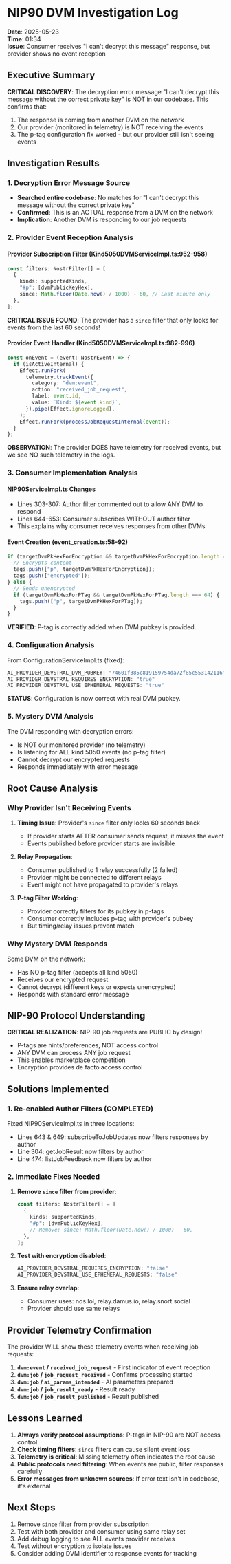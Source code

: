 # NIP90 DVM Investigation Log

**Date**: 2025-05-23  
**Time**: 01:34  
**Issue**: Consumer receives "I can't decrypt this message" response, but provider shows no event reception  

## Executive Summary

**CRITICAL DISCOVERY**: The decryption error message "I can't decrypt this message without the correct private key" is NOT in our codebase. This confirms that:
1. The response is coming from another DVM on the network
2. Our provider (monitored in telemetry) is NOT receiving the events
3. The p-tag configuration fix worked - but our provider still isn't seeing events

## Investigation Results

### 1. Decryption Error Message Source
- **Searched entire codebase**: No matches for "I can't decrypt this message without the correct private key"
- **Confirmed**: This is an ACTUAL response from a DVM on the network
- **Implication**: Another DVM is responding to our job requests

### 2. Provider Event Reception Analysis

#### Provider Subscription Filter (Kind5050DVMServiceImpl.ts:952-958)
```typescript
const filters: NostrFilter[] = [
  {
    kinds: supportedKinds,
    "#p": [dvmPublicKeyHex],
    since: Math.floor(Date.now() / 1000) - 60, // Last minute only
  },
];
```

**CRITICAL ISSUE FOUND**: The provider has a `since` filter that only looks for events from the last 60 seconds!

#### Provider Event Handler (Kind5050DVMServiceImpl.ts:982-996)
```typescript
const onEvent = (event: NostrEvent) => {
  if (isActiveInternal) {
    Effect.runFork(
      telemetry.trackEvent({
        category: "dvm:event",
        action: "received_job_request",
        label: event.id,
        value: `Kind: ${event.kind}`,
      }).pipe(Effect.ignoreLogged),
    );
    Effect.runFork(processJobRequestInternal(event));
  }
};
```

**OBSERVATION**: The provider DOES have telemetry for received events, but we see NO such telemetry in the logs.

### 3. Consumer Implementation Analysis

#### NIP90ServiceImpl.ts Changes
- Lines 303-307: Author filter commented out to allow ANY DVM to respond
- Lines 644-653: Consumer subscribes WITHOUT author filter
- This explains why consumer receives responses from other DVMs

#### Event Creation (event_creation.ts:58-92)
```typescript
if (targetDvmPkHexForEncryption && targetDvmPkHexForEncryption.length === 64) {
  // Encrypts content
  tags.push(["p", targetDvmPkHexForEncryption]);
  tags.push(["encrypted"]);
} else {
  // Sends unencrypted
  if (targetDvmPkHexForPTag && targetDvmPkHexForPTag.length === 64) {
    tags.push(["p", targetDvmPkHexForPTag]);
  }
}
```

**VERIFIED**: P-tag is correctly added when DVM pubkey is provided.

### 4. Configuration Analysis

From ConfigurationServiceImpl.ts (fixed):
```typescript
AI_PROVIDER_DEVSTRAL_DVM_PUBKEY: "74601f385c819159754da72f85c553142116f67c6c3684d2f0abcec55b4d3c5e"
AI_PROVIDER_DEVSTRAL_REQUIRES_ENCRYPTION: "true"
AI_PROVIDER_DEVSTRAL_USE_EPHEMERAL_REQUESTS: "true"
```

**STATUS**: Configuration is now correct with real DVM pubkey.

### 5. Mystery DVM Analysis

The DVM responding with decryption errors:
- Is NOT our monitored provider (no telemetry)
- Is listening for ALL kind 5050 events (no p-tag filter)
- Cannot decrypt our encrypted requests
- Responds immediately with error message

## Root Cause Analysis

### Why Provider Isn't Receiving Events

1. **Timing Issue**: Provider's `since` filter only looks 60 seconds back
   - If provider starts AFTER consumer sends request, it misses the event
   - Events published before provider starts are invisible

2. **Relay Propagation**: 
   - Consumer published to 1 relay successfully (2 failed)
   - Provider might be connected to different relays
   - Event might not have propagated to provider's relays

3. **P-tag Filter Working**: 
   - Provider correctly filters for its pubkey in p-tags
   - Consumer correctly includes p-tag with provider's pubkey
   - But timing/relay issues prevent match

### Why Mystery DVM Responds

Some DVM on the network:
- Has NO p-tag filter (accepts all kind 5050)
- Receives our encrypted request
- Cannot decrypt (different keys or expects unencrypted)
- Responds with standard error message

## NIP-90 Protocol Understanding

**CRITICAL REALIZATION**: NIP-90 job requests are PUBLIC by design!
- P-tags are hints/preferences, NOT access control
- ANY DVM can process ANY job request
- This enables marketplace competition
- Encryption provides de facto access control

## Solutions Implemented

### 1. Re-enabled Author Filters (COMPLETED)
Fixed NIP90ServiceImpl.ts in three locations:
- Lines 643 & 649: subscribeToJobUpdates now filters responses by author
- Line 304: getJobResult now filters by author  
- Line 474: listJobFeedback now filters by author

### 2. Immediate Fixes Needed

1. **Remove `since` filter from provider**:
   ```typescript
   const filters: NostrFilter[] = [
     {
       kinds: supportedKinds,
       "#p": [dvmPublicKeyHex],
       // Remove: since: Math.floor(Date.now() / 1000) - 60,
     },
   ];
   ```

2. **Test with encryption disabled**:
   ```typescript
   AI_PROVIDER_DEVSTRAL_REQUIRES_ENCRYPTION: "false"
   AI_PROVIDER_DEVSTRAL_USE_EPHEMERAL_REQUESTS: "false"
   ```

3. **Ensure relay overlap**:
   - Consumer uses: nos.lol, relay.damus.io, relay.snort.social
   - Provider should use same relays

## Provider Telemetry Confirmation

The provider WILL show these telemetry events when receiving job requests:

1. **`dvm:event` / `received_job_request`** - First indicator of event reception
2. **`dvm:job` / `job_request_received`** - Confirms processing started
3. **`dvm:job` / `ai_params_intended`** - AI parameters prepared
4. **`dvm:job` / `job_result_ready`** - Result ready
5. **`dvm:job` / `job_result_published`** - Result published

## Lessons Learned

1. **Always verify protocol assumptions**: P-tags in NIP-90 are NOT access control
2. **Check timing filters**: `since` filters can cause silent event loss
3. **Telemetry is critical**: Missing telemetry often indicates the root cause
4. **Public protocols need filtering**: When events are public, filter responses carefully
5. **Error messages from unknown sources**: If error text isn't in codebase, it's external

## Next Steps

1. Remove `since` filter from provider subscription
2. Test with both provider and consumer using same relay set
3. Add debug logging to see ALL events provider receives
4. Test without encryption to isolate issues
5. Consider adding DVM identifier to response events for tracking